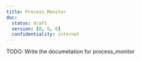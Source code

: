 ```yaml
---
title: Process_Monitor
doc:
  status: draft
  version: [0, 0, 0]
  confidentiality: internal
---
```


TODO: Write the documetation for process_monitor
